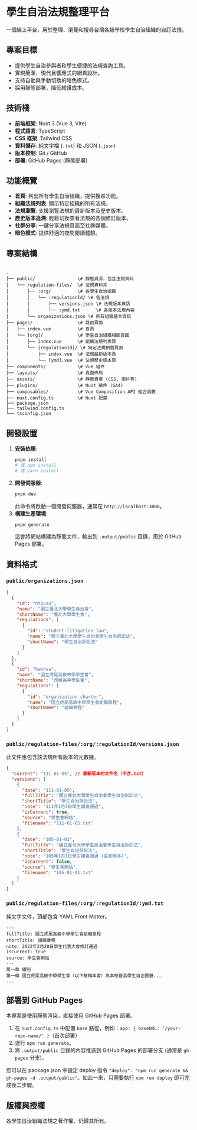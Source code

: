 # 學生自治法規整理平台

一個線上平台，用於整理、瀏覽和搜尋台灣各級學校學生自治組織的自訂法規。

## 專案目標

* 提供學生自治參與者和學生便捷的法規查詢工具。
* 實現簡潔、現代且響應式的網頁設計。
* 支持自動與手動切換的暗色模式。
* 採用靜態部署，降低維護成本。

## 技術棧

* **前端框架**: Nuxt 3 (Vue 3, Vite)
* **程式語言**: TypeScript
* **CSS 框架**: Tailwind CSS
* **資料儲存**: 純文字檔 (`.txt`) 和 JSON (`.json`)
* **版本控制**: Git / GitHub
* **部署**: GitHub Pages (靜態部署)

## 功能概覽

* **首頁**: 列出所有學生自治組織，提供搜尋功能。
* **組織法規列表**: 顯示特定組織的所有法規。
* **法規瀏覽**: 支援瀏覽法規的最新版本及歷史版本。
* **歷史版本追溯**: 輕鬆切換查看法規的各個修訂版本。
* **社群分享**: 一鍵分享法規頁面至社群媒體。
* **暗色模式**: 提供舒適的夜間閱讀體驗。

## 專案結構

```

.
├── public/                \# 靜態資源，包含法規資料
│   └── regulation-files/  \# 法規資料夾
│       ├── :org/          \# 各學生自治組織
│       │   └── :regulationId/ \# 各法規
│       │       ├── versions.json \# 法規版本資訊
│       │       └── :ymd.txt      \# 各版本法規內容
│       └── organizations.json \# 所有組織基本資訊
├── pages/                 \# 路由頁面
│   ├── index.vue          \# 首頁
│   └── [org]/             \# 學生自治組織相關頁面
│       ├── index.vue      \# 組織法規列表頁
│       └── [regulationId]/ \# 特定法規相關頁面
│           ├── index.vue  \# 法規最新版本頁
│           └── [ymd].vue  \# 法規歷史版本頁
├── components/            \# Vue 組件
├── layouts/               \# 頁面佈局
├── assets/                \# 靜態資產 (CSS, 圖片等)
├── plugins/               \# Nuxt 插件 (GA4)
├── composables/           \# Vue Composition API 組合函數
├── nuxt.config.ts         \# Nuxt 配置
├── package.json
├── tailwind.config.ts
└── tsconfig.json

```

## 開發設置

1.  **安裝依賴**:
    ```bash
    pnpm install
    # 或 npm install
    # 或 yarn install
    ```
2.  **開發伺服器**:
    ```bash
    pnpm dev
    ```
    此命令將啟動一個開發伺服器，通常在 `http://localhost:3000`。
3.  **構建生產環境**:
    ```bash
    pnpm generate
    ```
    這會將網站構建為靜態文件，輸出到 `.output/public` 目錄，用於 GitHub Pages 部署。

## 資料格式

### `public/organizations.json`

```json
[
  {
    "id": "ntpusu",
    "name": "國立臺北大學學生自治會",
    "shortName": "臺北大學學生會",
    "regulations": [
      {
        "id": "student-litigation-law",
        "name": "國立臺北大學學生自治會學生自治訴訟法",
        "shortName": "學生自治訴訟法"
      }
    ]
  },
  {
    "id": "hwshsa",
    "name": "國立虎尾高級中學學生會",
    "shortName": "虎尾高中學生會",
    "regulations": [
      {
        "id": "organization-charter",
        "name": "國立虎尾高級中學學生會組織章程",
        "shortName": "組織章程"
      }
    ]
  }
]
```

### `public/regulation-files/:org/:regulationId/versions.json`

此文件應包含該法規所有版本的元數據。

```json
{
  "current": "111-01-05", // 最新版本的文件名（不含.txt）
  "versions": [
    {
      "date": "111-01-05",
      "fullTitle": "國立臺北大學學生自治會學生自治訴訟法",
      "shortTitle": "學生自治訴訟法",
      "note": "111年1月5日學生議會通過",
      "isCurrent": true,
      "source": "學生會網站",
      "filename": "111-01-05.txt"
    },
    {
      "date": "105-01-01",
      "fullTitle": "國立臺北大學學生自治會學生自治訴訟法",
      "shortTitle": "學生自治訴訟法",
      "note": "105年1月1日學生議會通過 (最初版本)",
      "isCurrent": false,
      "source": "學生會網站",
      "filename": "105-01-01.txt"
    }
  ]
}
```

### `public/regulation-files/:org/:regulationId/:ymd.txt`

純文字文件，頂部包含 YAML Front Matter。

```
---
fullTitle: 國立虎尾高級中學學生會組織章程
shortTitle: 組織章程
note: 2022年2月20日學生代表大會修訂通過
isCurrent: true
source: 學生會網站
---
第一章 總則
第一條 國立虎尾高級中學學生會（以下簡稱本會）為本校最高學生自治團體...
...
```

## 部署到 GitHub Pages

本專案是使用靜態渲染，直接使用 GitHub Pages 部署。

1.  在 `nuxt.config.ts` 中配置 `base` 路徑，例如：`app: { baseURL: '/your-repo-name/' }`（首次部署）
2.  運行 `npm run generate`。
3.  將 `.output/public` 目錄的內容推送到 GitHub Pages 的部署分支 (通常是 `gh-pages` 分支)。

您可以在 package.json 中設定 deploy 指令 `"deploy": "npm run generate && gh-pages -d .output/public"`。如此一來，只需要執行 `npm run deploy` 即可完成後二步驟。

## 版權與授權

各學生自治組織法規之著作權，仍歸其所有。